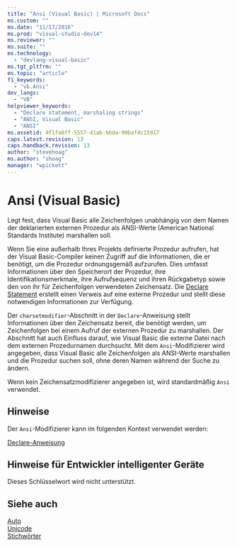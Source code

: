 ```yaml
---
title: "Ansi (Visual Basic) | Microsoft Docs"
ms.custom: ""
ms.date: "11/17/2016"
ms.prod: "visual-studio-dev14"
ms.reviewer: ""
ms.suite: ""
ms.technology: 
  - "devlang-visual-basic"
ms.tgt_pltfrm: ""
ms.topic: "article"
f1_keywords: 
  - "vb.Ansi"
dev_langs: 
  - "VB"
helpviewer_keywords: 
  - "Declare statement, marshaling strings"
  - "ANSI, Visual Basic"
  - "ANSI"
ms.assetid: 4f1fa6ff-5557-41ab-b6da-90baf4c15917
caps.latest.revision: 13
caps.handback.revision: 13
author: "stevehoag"
ms.author: "shoag"
manager: "wpickett"
---
```

# Ansi (Visual Basic)
Legt fest, dass Visual Basic alle Zeichenfolgen unabhängig von dem Namen der deklarierten externen Prozedur als ANSI\-Werte \(American National Standards Institute\) marshallen soll.  
  
 Wenn Sie eine außerhalb Ihres Projekts definierte Prozedur aufrufen, hat der Visual Basic\-Compiler keinen Zugriff auf die Informationen, die er benötigt, um die Prozedur ordnungsgemäß aufzurufen.  Dies umfasst Informationen über den Speicherort der Prozedur, ihre Identifikationsmerkmale, ihre Aufrufsequenz und ihren Rückgabetyp sowie den von ihr für Zeichenfolgen verwendeten Zeichensatz.  Die [Declare Statement](../../../visual-basic/language-reference/statements/declare-statement.md) erstellt einen Verweis auf eine externe Prozedur und stellt diese notwendigen Informationen zur Verfügung.  
  
 Der `charsetmodifier`\-Abschnitt in der `Declare`\-Anweisung stellt Informationen über den Zeichensatz bereit, die benötigt werden, um Zeichenfolgen bei einem Aufruf der externen Prozedur zu marshallen.  Der Abschnitt hat auch Einfluss darauf, wie Visual Basic die externe Datei nach dem externen Prozedurnamen durchsucht.  Mit dem `Ansi`\-Modifizierer wird angegeben, dass Visual Basic alle Zeichenfolgen als ANSI\-Werte marshallen und die Prozedur suchen soll, ohne deren Namen während der Suche zu ändern.  
  
 Wenn kein Zeichensatzmodifizierer angegeben ist, wird standardmäßig `Ansi` verwendet.  
  
## Hinweise  
 Der `Ansi`\-Modifizierer kann im folgenden Kontext verwendet werden:  
  
 [Declare\-Anweisung](../../../visual-basic/language-reference/statements/declare-statement.md)  
  
## Hinweise für Entwickler intelligenter Geräte  
 Dieses Schlüsselwort wird nicht unterstützt.  
  
## Siehe auch  
 [Auto](../../../visual-basic/language-reference/modifiers/auto.md)   
 [Unicode](../../../visual-basic/language-reference/modifiers/unicode.md)   
 [Stichwörter](../../../visual-basic/language-reference/keywords/index.md)